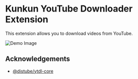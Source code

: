 # Kunkun YouTube Downloader Extension

This extension allows you to download videos from YouTube.

![Demo Image](https://i.imgur.com/hHtmbny.png)

## Acknowledgements

- [@distube/ytdl-core](https://www.npmjs.com/package/@distube/ytdl-core)
